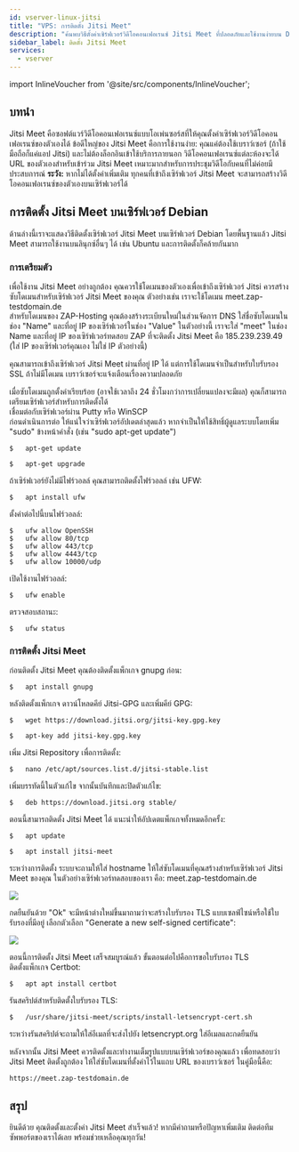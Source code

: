 ```yaml
---
id: vserver-linux-jitsi
title: "VPS: การติดตั้ง Jitsi Meet"
description: "ค้นพบวิธีตั้งค่าเซิร์ฟเวอร์วิดีโอคอนเฟอเรนซ์ Jitsi Meet ที่ปลอดภัยและใช้งานง่ายบน Debian เพื่อประชุมออนไลน์แบบลื่นไหล → เรียนรู้เพิ่มเติมตอนนี้"
sidebar_label: ติดตั้ง Jitsi Meet
services:
  - vserver
---
```


import InlineVoucher from '@site/src/components/InlineVoucher';

## บทนำ

Jitsi Meet คือซอฟต์แวร์วิดีโอคอนเฟอเรนซ์แบบโอเพ่นซอร์สที่ให้คุณตั้งค่าเซิร์ฟเวอร์วิดีโอคอนเฟอเรนซ์ของตัวเองได้ ข้อดีใหญ่ของ Jitsi Meet คือการใช้งานง่าย: คุณแค่ต้องใช้เบราว์เซอร์ (ถ้าใช้มือถือก็แค่แอป Jitsi) และไม่ต้องล็อกอินเข้าใช้บริการภายนอก วิดีโอคอนเฟอเรนซ์แต่ละห้องจะได้ URL ของตัวเองสำหรับเข้าร่วม Jitsi Meet เหมาะมากสำหรับการประชุมวิดีโอกับคนที่ไม่ค่อยมีประสบการณ์
**ระวัง:** หากไม่ได้ตั้งค่าเพิ่มเติม ทุกคนที่เข้าถึงเซิร์ฟเวอร์ Jitsi Meet จะสามารถสร้างวิดีโอคอนเฟอเรนซ์ของตัวเองบนเซิร์ฟเวอร์ได้

<InlineVoucher />

## การติดตั้ง Jitsi Meet บนเซิร์ฟเวอร์ Debian

ด้านล่างนี้เราจะแสดงวิธีติดตั้งเซิร์ฟเวอร์ Jitsi Meet บนเซิร์ฟเวอร์ Debian โดยพื้นฐานแล้ว Jitsi Meet สามารถใช้งานบนลินุกซ์อื่นๆ ได้ เช่น Ubuntu และการติดตั้งก็คล้ายกันมาก

### การเตรียมตัว

เพื่อใช้งาน Jitsi Meet อย่างถูกต้อง คุณควรใช้โดเมนของตัวเองเพื่อเข้าถึงเซิร์ฟเวอร์ Jitsi ควรสร้างซับโดเมนสำหรับเซิร์ฟเวอร์ Jitsi Meet ของคุณ ตัวอย่างเช่น เราจะใช้โดเมน meet.zap-testdomain.de  
สำหรับโดเมนของ ZAP-Hosting คุณต้องสร้างระเบียนใหม่ในส่วนจัดการ DNS ใส่ชื่อซับโดเมนในช่อง "Name" และที่อยู่ IP ของเซิร์ฟเวอร์ในช่อง "Value" ในตัวอย่างนี้ เราจะใส่ "meet" ในช่อง Name และที่อยู่ IP ของเซิร์ฟเวอร์ทดสอบ ZAP ที่จะติดตั้ง Jitsi Meet คือ 185.239.239.49 (ใส่ IP ของเซิร์ฟเวอร์คุณเอง ไม่ใช่ IP ตัวอย่างนี้)

คุณสามารถเข้าถึงเซิร์ฟเวอร์ Jitsi Meet ผ่านที่อยู่ IP ได้ แต่การใช้โดเมนจำเป็นสำหรับใบรับรอง SSL ถ้าไม่มีโดเมน เบราว์เซอร์จะแจ้งเตือนเรื่องความปลอดภัย

เมื่อซับโดเมนถูกตั้งค่าเรียบร้อย (อาจใช้เวลาถึง 24 ชั่วโมงกว่าการเปลี่ยนแปลงจะมีผล) คุณก็สามารถเตรียมเซิร์ฟเวอร์สำหรับการติดตั้งได้  
เชื่อมต่อกับเซิร์ฟเวอร์ผ่าน Putty หรือ WinSCP  
ก่อนดำเนินการต่อ ให้แน่ใจว่าเซิร์ฟเวอร์อัปเดตล่าสุดแล้ว หากจำเป็นให้ใช้สิทธิ์ผู้ดูแลระบบโดยเพิ่ม "sudo" ข้างหน้าคำสั่ง (เช่น "sudo apt-get update")

```
$	apt-get update
```
```
$	apt-get upgrade
```

ถ้าเซิร์ฟเวอร์ยังไม่มีไฟร์วอลล์ คุณสามารถติดตั้งไฟร์วอลล์ เช่น UFW:
```
$	apt install ufw
```

ตั้งค่าต่อไปนี้บนไฟร์วอลล์:

```
$	ufw allow OpenSSH
$	ufw allow 80/tcp
$	ufw allow 443/tcp
$	ufw allow 4443/tcp
$	ufw allow 10000/udp
```

เปิดใช้งานไฟร์วอลล์:
```
$	ufw enable
```

ตรวจสอบสถานะ:
```
$	ufw status
```

### การติดตั้ง Jitsi Meet

ก่อนติดตั้ง Jitsi Meet คุณต้องติดตั้งแพ็กเกจ gnupg ก่อน:
```
$	apt install gnupg
```

หลังติดตั้งแพ็กเกจ ดาวน์โหลดคีย์ Jitsi-GPG และเพิ่มคีย์ GPG:
```
$	wget https://download.jitsi.org/jitsi-key.gpg.key
```
```
$	apt-key add jitsi-key.gpg.key
```

เพิ่ม Jitsi Repository เพื่อการติดตั้ง:
```
$	nano /etc/apt/sources.list.d/jitsi-stable.list
```

เพิ่มบรรทัดนี้ในตัวแก้ไข จากนั้นบันทึกและปิดตัวแก้ไข:
```
$	deb https://download.jitsi.org stable/
```

ตอนนี้สามารถติดตั้ง Jitsi Meet ได้ แนะนำให้อัปเดตแพ็กเกจทั้งหมดอีกครั้ง:
```
$	apt update
```
```
$	apt install jitsi-meet
```

ระหว่างการติดตั้ง ระบบจะถามให้ใส่ hostname ให้ใส่ซับโดเมนที่คุณสร้างสำหรับเซิร์ฟเวอร์ Jitsi Meet ของคุณ ในตัวอย่างเซิร์ฟเวอร์ทดสอบของเรา คือ: meet.zap-testdomain.de

![](https://screensaver01.zap-hosting.com/index.php/s/oBEDBDx6GqzAoFa/preview)

กดยืนยันด้วย "Ok" จะมีหน้าต่างใหม่ขึ้นมาถามว่าจะสร้างใบรับรอง TLS แบบเซลฟ์ไซน์หรือใช้ใบรับรองที่มีอยู่ เลือกตัวเลือก "Generate a new self-signed certificate":

![](https://screensaver01.zap-hosting.com/index.php/s/jcr84boZHiakNDS/preview)

ตอนนี้การติดตั้ง Jitsi Meet เสร็จสมบูรณ์แล้ว ขั้นตอนต่อไปคือการขอใบรับรอง TLS  
ติดตั้งแพ็กเกจ Certbot:
```
$	apt apt install certbot
```

รันสคริปต์สำหรับติดตั้งใบรับรอง TLS:
```
$	/usr/share/jitsi-meet/scripts/install-letsencrypt-cert.sh
```

ระหว่างรันสคริปต์จะถามให้ใส่อีเมลที่จะส่งไปยัง letsencrypt.org ใส่อีเมลและกดยืนยัน

หลังจากนั้น Jitsi Meet ควรติดตั้งและทำงานเต็มรูปแบบบนเซิร์ฟเวอร์ของคุณแล้ว เพื่อทดสอบว่า Jitsi Meet ติดตั้งถูกต้อง ให้ใส่ซับโดเมนที่ตั้งค่าไว้ในแถบ URL ของเบราว์เซอร์ ในคู่มือนี้คือ:
```
https://meet.zap-testdomain.de
```

## สรุป

ยินดีด้วย คุณติดตั้งและตั้งค่า Jitsi Meet สำเร็จแล้ว! หากมีคำถามหรือปัญหาเพิ่มเติม ติดต่อทีมซัพพอร์ตของเราได้เลย พร้อมช่วยเหลือคุณทุกวัน!

<InlineVoucher />